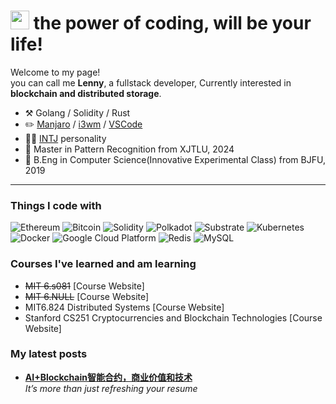 <h1><img src="https://emojis.slackmojis.com/emojis/images/1531849430/4246/blob-sunglasses.gif?1531849430" width="30"/> the power of coding, will be your life!   </h1>


<p>Welcome to my page! </br>you can call me <b>Lenny</b>, a fullstack developer, Currently interested in <b>blockchain and distributed storage</b>.







-   :hammer_and_pick: Golang / Solidity / Rust
-   :pencil2: [Manjaro](https://manjaro.org/) / [i3wm](https://i3wm.org/) / [VSCode](https://code.visualstudio.com/) 
-   :man_scientist: [INTJ](https://www.16personalities.com/intj-personality) personality
-   :seedling: Master in Pattern Recognition from XJTLU, 2024
-   :seedling: B.Eng in Computer Science(Innovative Experimental Class) from BJFU, 2019

---




<h3>Things I code with</h3>
<p>
  <img alt="Ethereum" src="https://img.shields.io/badge/-Ethereum-3C3C3D?style=plastic&logo=ethereum&logoColor=white" />
	<img alt="Bitcoin" src="https://img.shields.io/badge/-Bitcoin-F7931A?style=plastic&logo=bitcoin&logoColor=white" />
	
  <img alt="Solidity" src="https://img.shields.io/badge/-Solidity-363636?style=plastic&logo=solidity&logoColor=white" />
  <img alt="Polkadot" src="https://img.shields.io/badge/-Polkadot-E6007A?style=plastic&logo=polkadot&logoColor=white" />
  <img alt="Substrate" src="https://img.shields.io/badge/-Parity%20Substrate-282828?style=plastic&logo=parity-substrate&logoColor=white" />
	
	
  <img alt="Kubernetes" src="https://img.shields.io/badge/-Kubernetes-326CE5?style=plastic&logo=kubernetes&logoColor=white" /> 
	
  <img alt="Docker" src="https://img.shields.io/badge/-Docker-46a2f1?style=plastic&logo=docker&logoColor=white" />
	

  <img alt="Google Cloud Platform" src="https://img.shields.io/badge/-Google_Cloud_Platform-1a73e8?style=plastic&logo=google-cloud&logoColor=white" />
	
  <img alt="Redis" src="https://img.shields.io/badge/-Redis-DC382D?style=plastic&logo=redis&logoColor=white" />
	
  <img alt="MySQL" src="https://img.shields.io/badge/-MySQL-4479A1?style=plastic&logo=mysql&logoColor=white" />
</p>





	  
  </tbody>
</table>





<h3>Courses I've learned and am learning</h3>

-   ~~MIT 6.s081~~ [Course Website]
-   ~~MIT 6.NULL~~ [Course Website] 
-   MIT6.824 Distributed Systems [Course Website]
-   Stanford CS251 Cryptocurrencies and Blockchain Technologies [Course Website]








<h3>My latest posts</h3>
<ul>

  <li><a href="https://medium.com/better-programming/how-to-take-care-of-your-personal-branding-as-a-programmer-2d3aeba56cb9"><b> AI+Blockchain智能合约，商业价值和技术 </b></a><br/><i>It’s more than just refreshing your resume</i></li>

</ul>
